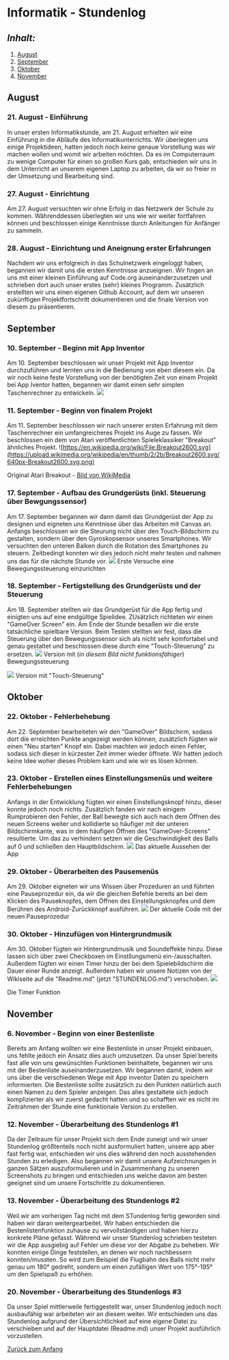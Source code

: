 # Informatik - Stundenlog

## *Inhalt:* <a name="Inhalt"></a>
1. [August](#August)
2. [September](#September)
3. [Oktober](#Oktober)
4. [November](#November)


## August <a name="August"></a>
### 21. August - Einführung

In unser ersten Informatikstunde, am 21. August erhielten wir eine Einführung in die Abläufe des Informatikunterrichts. Wir überlegten uns einige Projektideen, hatten jedoch noch keine genaue Vorstellung was wir machen wollen und womit wir arbeiten möchten.
Da es im Computerraum zu wenige Computer für einen so großen Kurs gab, entschieden wir uns in dem Unterricht an unserem eigenen Laptop zu arbeiten, da wir so freier in der Umsetzung und Bearbeitung sind. 


### 27. August - Einrichtung

Am 27. August versuchten wir ohne Erfolg in das Netzwerk der Schule zu kommen. Währenddessen überlegten wir uns wie wir weiter fortfahren können und beschlossen einige Kenntnisse durch Anleitungen für Anfänger zu sammeln.


### 28. August - Einrichtung und Aneignung erster Erfahrungen

Nachdem wir uns erfolgreich in das Schulnetzwerk eingeloggt haben, begannen wir damit uns die ersten Kenntnisse anzueignen. Wir fingen an uns mit einer kleinen Einführung auf Code.org auseinanderzusetzen und schrieben dort auch unser erstes (sehr) kleines Programm.
Zusätzlich erstellten wir uns einen eigenen Github Account, auf dem wir unseren zukünftigen Projektfortschritt dokumentieren und die finale Version von diesem zu präsentieren.


## September <a name="September"></a>
### 10. September - Beginn mit App Inventor

Am 10. September beschlossen wir unser Projekt mit App Inventor durchzuführen und lernten uns in die Bedienung von eben diesem ein. Da wir noch keine feste Vorstellung von der benötigten Zeit von einem Projekt bei App Iventor hatten, begannen wir damit einen sehr simplen Taschenrechner zu entwickeln.
![](https://raw.githubusercontent.com/StormarnJB/Unterricht1/master/Screenshots/Screenshot%202018-09-11%20at%2015.09.03.png)


### 11. September - Beginn von finalem Projekt

Am 11. September beschlossen wir nach unserer ersten Erfahrung mit dem Taschenrechner ein umfangreicheres Projekt ins Auge zu fassen. Wir beschlossen ein dem von Atari veröffentlichten Spieleklassiker "Breakout" ähnliches Projekt.
![https://en.wikipedia.org/wiki/File:Breakout2600.svg](https://upload.wikimedia.org/wikipedia/en/thumb/2/2b/Breakout2600.svg/640px-Breakout2600.svg.png)

Original Atari Breakout - [Bild von WikiMedia](https://en.wikipedia.org/wiki/File:Breakout2600.svg)

### 17. September - Aufbau des Grundgerüsts (inkl. Steuerung über Bewgungssensor)

Am 17. September begannen wir dann damit das Grundgerüst der App zu designen und eigneten uns Kenntnisse über das Arbeiten mit Canvas an. Anfangs beschlossen wir die Steurung nicht über den Touch-Bildschirm zu gestalten, sondern über den Gyroskopsensor unseres Smartphones. Wir versuchten den unteren Balken durch die Rotation des Smartphones zu steuern. Zeitbedingt konnten wir dies jedoch nicht mehr testen und nahmen uns das für die nächste Stunde vor.
![](https://github.com/StormarnJB/Unterricht1/blob/master/Screenshots/17-09-1.png)
Erste Versuche eine Bewegungssteuerung einzurichten


### 18. September - Fertigstellung des Grundgerüsts und der Steuerung

Am 18. September stellten wir das Grundgerüst für die App fertig und einigten uns auf eine endgültige Spielidee. ZUsätzlich richteten wir einen "GameOver Screen" ein. Am Ende der Stunde besaßen wir die erste tatsächliche spielbare Version. Beim Testen stellten wir fest, dass die Steuerung über den Bewegungssensor sich als nicht sehr komfortabel und genau gestaltet und beschlossen diese durch eine "Touch-Steuerung" zu ersetzen.
![](https://raw.githubusercontent.com/StormarnJB/Unterricht1/master/Screenshots/Screenshot%202018-09-18%20at%2015.17.45.png)
Version mit (*in diesem Bild nicht funktionsfähiger*) Bewegungssteuerung

![](https://raw.githubusercontent.com/StormarnJB/Unterricht1/master/Screenshots/Screenshot%202018-09-18%20at%2016.27.46.png)
Version mit "Touch-Steuerung"


## Oktober <a name="Oktober"></a>
### 22. Oktober - Fehlerbehebung

Am 22. September bearbeiteten wir den "GameOver" Bildschirm, sodass dort die erreichten Punkte angezeigt werden können, zusätzlich fügten wir einen "Neu starten" Knopf ein. Dabei machten wir jedoch einen Fehler, sodass sich dieser in kürzester Zeit immer wieder öffnete. Wir hatten jedoch keine Idee woher dieses Problem kam und wie wir es lösen können.


### 23. Oktober - Erstellen eines Einstellungsmenüs und weitere Fehlerbehebungen

Anfangs in der Entwicklung fügten wir einen Einstellungsknopf hinzu, dieser konnte jedoch noch nichts. Zusätzlich fanden wir nach einigem Rumprobieren den Fehler, der Ball bewegte sich auch nach dem Öffnen des neuen Screens weiter und kollidierte so häufiger mit der unteren Bildschirmkante, was in dem häufigen Öffnen des "GameOver-Screens" resultierte. Um das zu verhindern setzen wir die Geschwindigkeit des Balls auf 0 und schließen den Hauptbildschirm.
![](https://raw.githubusercontent.com/StormarnJB/Unterricht1/master/Screenshots/Screenshot%202018-10-23%20at%2016.25.23.png)
Das aktuelle Aussehen der App


### 29. Oktober - Überarbeiten des Pausemenüs

Am 29. Oktober eigneten wir uns Wissen über Prozeduren an und führten eine Pauseprozedur ein, da wir die gleichen Befehle bereits an bei dem Klicken des Pauseknopfes, dem Öffnen des Einstellungsknopfes und dem Berühren des Android-Zurückknopf ausführen.
![](https://raw.githubusercontent.com/StormarnJB/Unterricht1/master/Screenshots/Screenshot%202018-10-29%20at%2011.16.20.png)
Der aktuelle Code mit der neuen Pauseprozedur


### 30. Oktober - Hinzufügen von Hintergrundmusik

Am 30. Oktober fügten wir Hintergrundmusik und Soundeffekte hinzu. Diese lassen sich über zwei Checkboxen im Einstllungsmenü ein-/ausschalten. Außerdem fügten wir einen Timer hinzu der bei dem Spielebildschirm die Dauer einer Runde anzeigt.
Außerdem haben wir unsere Notizen von der Wikiseite auf die "Readme.md" (jetzt "STUNDENLOG.md") verschoben.
![](https://raw.githubusercontent.com/StormarnJB/Unterricht1/master/Screenshots/Screenshot%202018-10-30%20at%2016.17.51.png)

Die Timer Funktion


## November <a name="November"></a>
### 6. November - Beginn von einer Bestenliste
Bereits am Anfang wollten wir eine Bestenliste in unser Projekt einbauen, uns fehlte jedoch ein Ansatz dies auch umzusetzen. Da unser Spiel bereits fast alle von uns gewünschten Funktionen beinhaltete, begannen wir uns mit der Bestenliste auseinanderzusetzen. Wir begannen damit, indem wir uns über die verschiedenen Wege mit App inventor Daten zu speichern informierten. Die Bestenliste sollte zusätzlich zu den Punkten natürlich auch einen Namen zu dem Spieler anzeigen. Das alles gestaltete sich jedoch komplizierter als wir zuerst gedacht hatten und so schafften wir es nicht im Zeitrahmen der Stunde eine funktionale Version zu erstellen.


### 12. November - Überarbeitung des Stundenlogs #1

Da der Zeitraum für unser Projekt sich dem Ende zuneigt und wir unser Stundenlog größtenteils noch nicht ausformuliert hatten, unsere app aber fast fertig war, entschieden wir uns dies während den noch ausstehenden Stunden zu erledigen. 
Also begannen wir damit unsere Aufzeichnungen in ganzen Sätzen auszuformulieren und in Zusammenhang zu unseren Screenshots zu bringen und entschieden uns welche davon am besten geeignet sind um unsere Fortschritte zu dokumentieren.


### 13. November - Überarbeitung des Stundenlogs #2

Weil wir am vorherigen Tag nicht mit dem STundenlog fertig geworden sind haben wir daran weitergearbeitet. Wir haben entschieden die Bestenlistenfunktion zuhause zu vervollständigen und haben hierzu konkrete Pläne gefasst. Während wir unser Stundenlog schrieben testeten wir die App ausgiebig auf Fehler um diese vor der Abgabe zu beheben. Wir konnten einige Dinge feststellen, an denen wir noch nachbessern konnten/mussten. So wird zum Beispiel die Flugbahn des Balls nicht mehr genau um 180° gedreht, sondern um einen zufälligen Wert von 175°-195° um den Spielspaß zu erhöhen.


### 20. November - Überarbeitung des Stundenlogs #3

Da unser Spiel mittlerweile fertiggestellt war, unser Stundenlog jedoch noch ausbaufähig war arbeiteten wir an diesem weiter. Wir entschieden uns das Stundenlog aufgrund der Übersichtlichkeit auf eine eigene Datei zu verschieben und auf der Hauptdatei (Readme.md) unser Projekt ausführlich vorzustellen.



[Zurück zum Anfang](#Inhalt)
